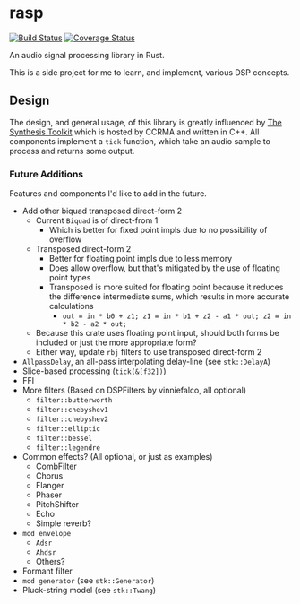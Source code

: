 # rasp
[![Build Status](https://travis-ci.org/brianuosseph/rasp.svg?branch=master)](https://travis-ci.org/brianuosseph/rasp)
[![Coverage Status](https://coveralls.io/repos/brianuosseph/rasp/badge.svg?branch=master&service=github)](https://coveralls.io/github/brianuosseph/rasp?branch=master)

An audio signal processing library in Rust.

This is a side project for me to learn, and implement, various DSP concepts.

## Design
The design, and general usage, of this library is greatly influenced by [The Synthesis Toolkit](https://ccrma.stanford.edu/software/stk/index.html) which is hosted by CCRMA and written in C++. All components implement a `tick` function, which take an audio sample to process and returns some output.

### Future Additions
Features and components I'd like to add in the future.

- Add other biquad transposed direct-form 2
  - Current `Biquad` is of direct-from 1
    - Which is better for fixed point impls due to no possibility of overflow
  - Transposed direct-form 2
    - Better for floating point impls due to less memory
    - Does allow overflow, but that's mitigated by the use of floating point types
    - Transposed is more suited for floating point because it reduces the difference
      intermediate sums, which results in more accurate calculations
      - `out = in * b0 + z1; z1 = in * b1 + z2 - a1 * out; z2 = in * b2 - a2 * out;`
  - Because this crate uses floating point input, should both forms
    be included or just the more appropriate form?
  - Either way, update `rbj` filters to use transposed direct-form 2
- `AllpassDelay`, an all-pass interpolating delay-line (see `stk::DelayA`)
- Slice-based processing (`tick(&[f32])`)
- FFI
- More filters (Based on DSPFilters by vinniefalco, all optional)
  - `filter::butterworth`
  - `filter::chebyshev1`
  - `filter::chebyshev2`
  - `filter::elliptic`
  - `filter::bessel`
  - `filter::legendre`
- Common effects? (All optional, or just as examples)
  - CombFilter
  - Chorus
  - Flanger
  - Phaser
  - PitchShifter
  - Echo
  - Simple reverb?
- `mod envelope`
  - `Adsr`
  - `Ahdsr`
  - Others?
- Formant filter
- `mod generator` (see `stk::Generator`)
- Pluck-string model (see `stk::Twang`)
